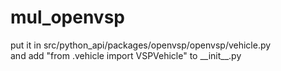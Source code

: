 # mul_openvsp
put it in src/python_api/packages/openvsp/openvsp/vehicle.py \
and add "from .vehicle import VSPVehicle" to \_\_init\_\_.py
